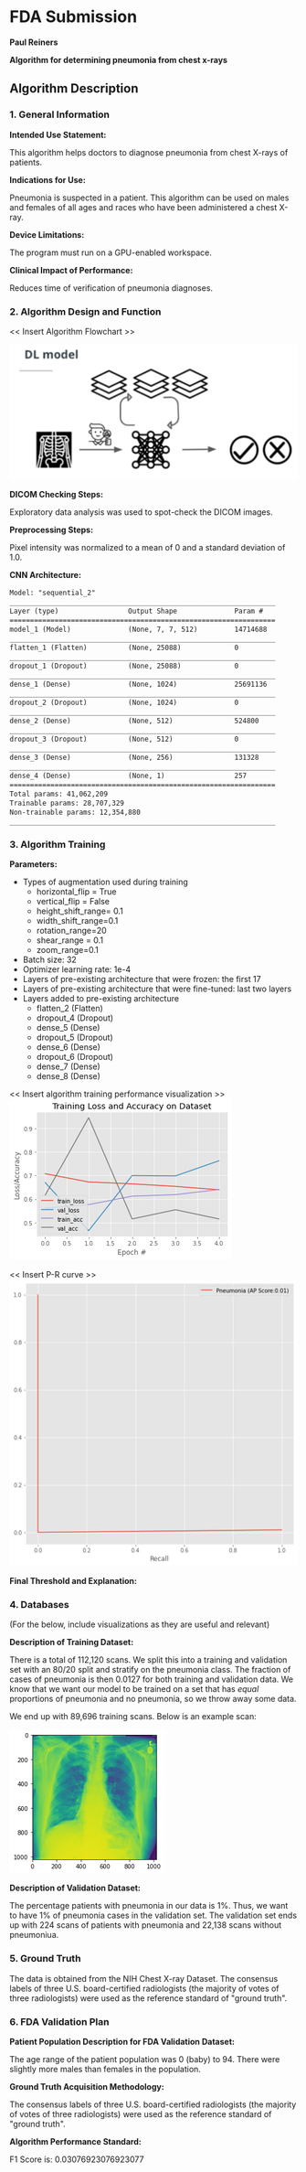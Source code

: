 # FDA  Submission

**Paul Reiners**

**Algorithm for determining pneumonia from chest x-rays**

## Algorithm Description 

### 1. General Information

**Intended Use Statement:** 

This algorithm helps doctors to diagnose pneumonia from chest X-rays of patients.

**Indications for Use:**

Pneumonia is suspected in a patient.  This algorithm can be used on males and females of all ages and races who have been administered a chest X-ray.

**Device Limitations:**

The program must run on a GPU-enabled workspace.

**Clinical Impact of Performance:**

Reduces time of verification of pneumonia diagnoses.

### 2. Algorithm Design and Function

<< Insert Algorithm Flowchart >>

![Algorithm Flowchart](./img/flow-chart.png)

**DICOM Checking Steps:**

Exploratory data analysis was used to spot-check the DICOM images.

**Preprocessing Steps:**

Pixel intensity was normalized to a mean of 0 and a standard deviation of 1.0.

**CNN Architecture:**

    Model: "sequential_2"
    _________________________________________________________________
    Layer (type)                 Output Shape              Param #   
    =================================================================
    model_1 (Model)              (None, 7, 7, 512)         14714688  
    _________________________________________________________________
    flatten_1 (Flatten)          (None, 25088)             0         
    _________________________________________________________________
    dropout_1 (Dropout)          (None, 25088)             0         
    _________________________________________________________________
    dense_1 (Dense)              (None, 1024)              25691136  
    _________________________________________________________________
    dropout_2 (Dropout)          (None, 1024)              0         
    _________________________________________________________________
    dense_2 (Dense)              (None, 512)               524800    
    _________________________________________________________________
    dropout_3 (Dropout)          (None, 512)               0         
    _________________________________________________________________
    dense_3 (Dense)              (None, 256)               131328    
    _________________________________________________________________
    dense_4 (Dense)              (None, 1)                 257       
    =================================================================
    Total params: 41,062,209
    Trainable params: 28,707,329
    Non-trainable params: 12,354,880
    _________________________________________________________________


### 3. Algorithm Training

**Parameters:**
* Types of augmentation used during training
    * horizontal_flip = True 
    * vertical_flip = False 
    * height_shift_range= 0.1 
    * width_shift_range=0.1
    * rotation_range=20 
    * shear_range = 0.1
    * zoom_range=0.1
* Batch size: 32
* Optimizer learning rate: 1e-4
* Layers of pre-existing architecture that were frozen: the first 17
* Layers of pre-existing architecture that were fine-tuned: last two layers
* Layers added to pre-existing architecture
    * flatten_2 (Flatten)         
    * dropout_4 (Dropout)              
    * dense_5 (Dense)              
    * dropout_5 (Dropout)        
    * dense_6 (Dense)    
    * dropout_6 (Dropout)         
    * dense_7 (Dense)    
    * dense_8 (Dense)       


<< Insert algorithm training performance visualization >> 
![Algorithm performance](./img/algorithm-performance.png)

<< Insert P-R curve >>
![P-R curve](./img/precision-recall-curve.png)

**Final Threshold and Explanation:**

### 4. Databases
 (For the below, include visualizations as they are useful and relevant)

**Description of Training Dataset:** 

There is a total of 112,120 scans.  We split this into a training and validation set with an 80/20 split
and stratify on the pneumonia class.  The fraction of cases of pneumonia is then 0.0127 for both training and validation
data.  We know that we want our model to be trained on a set that has _equal_ proportions of pneumonia and no pneumonia, so we throw away some data.

We end up with 89,696 training scans.  Below is an example scan:

![scan](./img/scan.png)

**Description of Validation Dataset:** 

The percentage patients with pneumonia in our data is 1%.  Thus, we want to have 1% of pneumonia cases in the validation set.  The validation set ends up with 224 scans of patients with pneumonia and 22,138 scans without pneumoniua. 


### 5. Ground Truth

The data is obtained from the NIH Chest X-ray Dataset.  The consensus labels of three U.S. board-certified radiologists (the majority of votes of three radiologists) were used as the reference standard of "ground truth".

### 6. FDA Validation Plan

**Patient Population Description for FDA Validation Dataset:**

The age range of the patient population was 0 (baby) to 94.  There were slightly more males than females in the population.

**Ground Truth Acquisition Methodology:**

The consensus labels of three U.S. board-certified radiologists (the majority of votes of three radiologists) were used as the reference standard of "ground truth".

**Algorithm Performance Standard:**

F1 Score is: 0.03076923076923077

